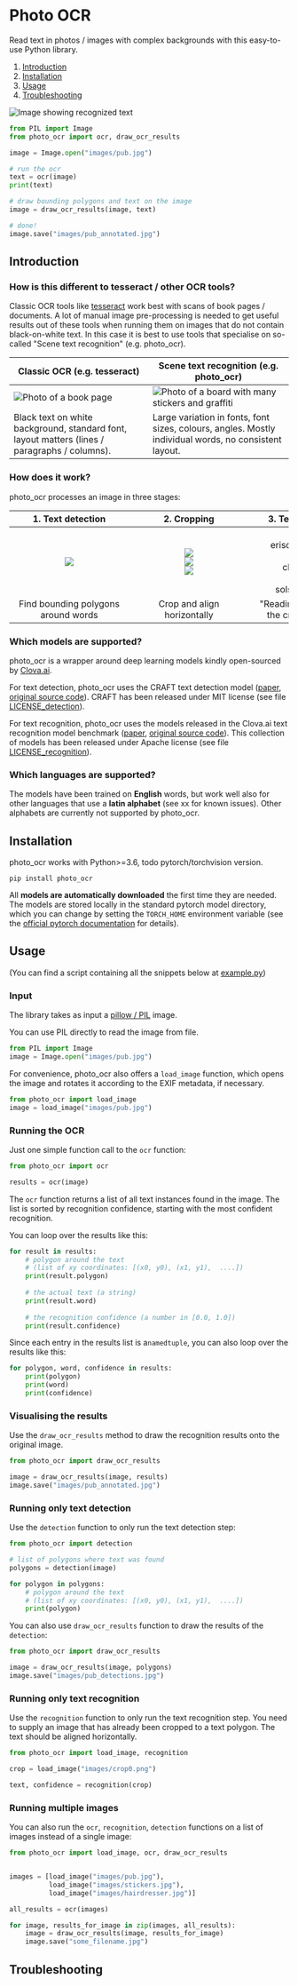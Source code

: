 # Photo OCR

Read text in photos / images with complex backgrounds with this easy-to-use Python library.

1. [Introduction](#section-introduction)
1. [Installation](#section-installation)
2. [Usage](#section-usage)
3. [Troubleshooting](#section-troubleshooting)

![Image showing recognized text](images/pub.jpg "Image showing recognized text")

```python
from PIL import Image
from photo_ocr import ocr, draw_ocr_results

image = Image.open("images/pub.jpg")

# run the ocr
text = ocr(image)
print(text)

# draw bounding polygons and text on the image
image = draw_ocr_results(image, text)

# done!
image.save("images/pub_annotated.jpg")
```

## <a id="section-introduction">Introduction</a>


### How is this different to tesseract / other OCR tools?

Classic OCR tools like [tesseract](https://github.com/tesseract-ocr/tesseract) work best with scans of book pages / documents. A lot of
manual image pre-processing is needed to get useful results out of these tools
when running them on images that do not contain black-on-white text. In
this case it is best to use tools that specialise on so-called "Scene
text recognition" (e.g. photo_ocr).


|Classic OCR (e.g. tesseract)| Scene text recognition (e.g. photo_ocr) |
--- | --- |
|![Photo of a book page](images/book.jpg "Photo of a book page")|![Photo of a board with many stickers and graffiti](images/stickers.jpg "Photo of a board with many stickers and graffiti")|
|Black text on white background, standard font, layout matters (lines / paragraphs / columns). | Large variation in fonts, font sizes, colours, angles. Mostly individual words, no consistent layout.|


### How does it work?

photo_ocr processes an image in three stages:

| <div style="width:200px">1. Text detection </div> | <div style="width:200px">2. Cropping</div> | <div style="width:200px">3. Text recognition </div>| 
:---: | :---: | :---: |
![](images/hairdresser.jpg) | ![](images/crop0.png) <br/>![](images/crop1.png)  <br/>![](images/crop2.png)| <br/> erisox (0.08, fail!), <br/> <br/>cheri (0.97),<br/><br/>solstudio (0.94) |
Find bounding polygons around words | Crop and align horizontally | "Reading" the text from the cropped images |

### Which models are supported?

photo_ocr is a wrapper around deep learning models kindly open-sourced by [Clova.ai](https://clova.ai).

For text detection, photo_ocr uses the CRAFT text detection model ([paper](https://arxiv.org/pdf/1904.01941.pdf), [original source code](https://github.com/clovaai/CRAFT-pytorch)). CRAFT 
has been released under MIT license (see file [LICENSE_detection](LICENSE_detection)). 

For text recognition, photo_ocr uses the models released in the Clova.ai text recognition
model benchmark ([paper](https://arxiv.org/pdf/1904.01906.pdf), [original source code](https://github.com/clovaai/deep-text-recognition-benchmark)).
This collection of models has been released under Apache license (see file
[LICENSE_recognition](LICENSE_recognition)). 


### Which languages are supported?

The models have been trained on __English__ words, but
work well also for other languages that use a __latin alphabet__ (see xx for known issues). 
Other alphabets are currently not supported by photo_ocr.


## <a id="section-installation">Installation</a>

photo_ocr works with Python>=3.6, todo pytorch/torchvision version.

```
pip install photo_ocr
```

All __models are automatically downloaded__ the first time they are needed. The
models are stored locally in the standard pytorch model directory, which
you can change by setting the `TORCH_HOME` environment variable (see the [official pytorch documentation](https://pytorch.org/docs/stable/hub.html) for details).

## <a id="section-usage">Usage</a>

(You can find a script containing all the snippets below at [example.py](example.py))

### Input

The library takes as input a [pillow / PIL](https://pillow.readthedocs.io/en/stable/) image.

You can use PIL directly to read the image from file.

```python
from PIL import Image
image = Image.open("images/pub.jpg")
```
For convenience, photo_ocr also offers a `load_image` function, which
opens the image and rotates it according to the EXIF metadata, if necessary.

```python
from photo_ocr import load_image
image = load_image("images/pub.jpg")
```
### Running the OCR

Just one simple function call to the `ocr` function:

```python
from photo_ocr import ocr

results = ocr(image)
```

The `ocr` function returns a list of all text instances found
in the image. The list is sorted by recognition confidence, 
starting with the most confident recognition. 

You can loop over the results like this:

```python
for result in results:
    # polygon around the text
    # (list of xy coordinates: [(x0, y0), (x1, y1),  ....])
    print(result.polygon)
    
    # the actual text (a string)
    print(result.word)
    
    # the recognition confidence (a number in [0.0, 1.0])
    print(result.confidence)
```

Since each entry in the results list is a`namedtuple`, you can
also loop over the results like this: 

```python
for polygon, word, confidence in results:
    print(polygon)
    print(word)
    print(confidence)
```

### Visualising the results

Use the `draw_ocr_results` method to draw the
recognition results onto the original image. 

```python
from photo_ocr import draw_ocr_results

image = draw_ocr_results(image, results)
image.save("images/pub_annotated.jpg")
```

### Running only text detection

Use the `detection` function to only run the text detection step:

```python
from photo_ocr import detection

# list of polygons where text was found
polygons = detection(image)

for polygon in polygons:
    # polygon around the text
    # (list of xy coordinates: [(x0, y0), (x1, y1),  ....])
    print(polygon)
```

You can also use `draw_ocr_results` function to draw the
results of the `detection`:

```python
from photo_ocr import draw_ocr_results

image = draw_ocr_results(image, polygons)
image.save("images/pub_detections.jpg")
```

### Running only text recognition

Use the `recognition` function to only run the text recognition step.
You need to supply an image that has already been cropped to a
text polygon. The text should be aligned horizontally. 

```python
from photo_ocr import load_image, recognition

crop = load_image("images/crop0.png")

text, confidence = recognition(crop)
```

### Running multiple images

You can also run the `ocr`, `recognition`, `detection` functions on
a list of images instead of a single image:


```python
from photo_ocr import load_image, ocr, draw_ocr_results


images = [load_image("images/pub.jpg"), 
          load_image("images/stickers.jpg"),
          load_image("images/hairdresser.jpg")]

all_results = ocr(images)

for image, results_for_image in zip(images, all_results):
    image = draw_ocr_results(image, results_for_image)
    image.save("some_filename.jpg")
```

## <a id="section-troubleshooting">Troubleshooting</a>
 

